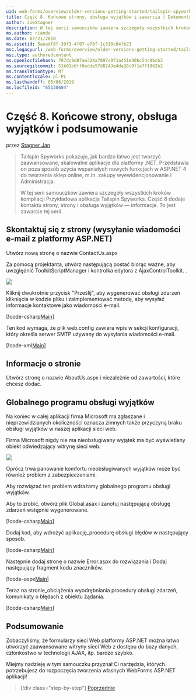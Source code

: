 ```yaml
---
uid: web-forms/overview/older-versions-getting-started/tailspin-spyworks/tailspin-spyworks-part-8
title: Część 8. Końcowe strony, obsługa wyjątków i zawarcia | Dokumentacja firmy Microsoft
author: JoeStagner
description: W tej serii samouczków zawiera szczegóły wszystkich kroków kompilacji Przykładowa aplikacja Tailspin Spyworks. Część 8 dodaje skontaktuj się z pomocą strony, strony i wyjątków — informacje...
ms.author: riande
ms.date: 07/21/2010
ms.assetid: 5aeadf8f-39f3-4f07-a78f-1c310c64fb23
msc.legacyurl: /web-forms/overview/older-versions-getting-started/tailspin-spyworks/tailspin-spyworks-part-8
msc.type: authoredcontent
ms.openlocfilehash: 707dc9d87ae324a7897c971a451e40bc54c96cb3
ms.sourcegitcommit: 51b01b6ff8edde57d8243e4da28c9f1e7f1962b2
ms.translationtype: MT
ms.contentlocale: pl-PL
ms.lasthandoff: 05/06/2019
ms.locfileid: "65130604"
---
```

# <a name="part-8-final-pages-exception-handling-and-conclusion"></a>Część 8. Końcowe strony, obsługa wyjątków i podsumowanie

przez [Stagner Jan](https://github.com/JoeStagner)

> Tailspin Spyworks pokazuje, jak bardzo łatwo jest tworzyć zaawansowane, skalowalne aplikacje dla platformy .NET. Przedstawia on poza sposób użycia wspaniałych nowych funkcjach w ASP.NET 4 do tworzenia sklep online, m.in. zakupy wyewidencjonowanie i Administracja.
> 
> W tej serii samouczków zawiera szczegóły wszystkich kroków kompilacji Przykładowa aplikacja Tailspin Spyworks. Część 8 dodaje kontaktu strony, strony i obsługa wyjątków — informacje. To jest zawarcie tej serii.

## <a id="_Toc260221680"></a>  Skontaktuj się z strony (wysyłanie wiadomości e-mail z platformy ASP.NET)

Utwórz nową stronę o nazwie ContactUs.aspx

Za pomocą projektanta, utwórz następującą postać biorąc ważne, aby uwzględnić ToolkitScriptManager i kontrolka edytora z AjaxControlToolkit. .

![](tailspin-spyworks-part-8/_static/image1.jpg)

Kliknij dwukrotnie przycisk "Prześlij", aby wygenerować obsługi zdarzeń kliknięcia w kodzie pliku i zaimplementować metodę, aby wysyłać informacje kontaktowe jako wiadomości e-mail.

[!code-csharp[Main](tailspin-spyworks-part-8/samples/sample1.cs)]

Ten kod wymaga, że plik web.config zawiera wpis w sekcji konfiguracji, który określa serwer SMTP używany do wysyłania wiadomości e-mail.

[!code-xml[Main](tailspin-spyworks-part-8/samples/sample2.xml)]

## <a id="_Toc260221681"></a>  Informacje o stronie

Utwórz stronę o nazwie AboutUs.aspx i niezależnie od zawartości, które chcesz dodać.

## <a id="_Toc260221682"></a>  Globalnego programu obsługi wyjątków

Na koniec w całej aplikacji firma Microsoft ma zgłaszane i nieprzewidzianych okoliczności oznacza zimnych także przyczyną braku obsługi wyjątków w naszej aplikacji sieci web.

Firma Microsoft nigdy nie ma nieobsługiwany wyjątek ma być wyświetlany obiekt odwiedzający witrynę sieci web.

![](tailspin-spyworks-part-8/_static/image2.jpg)

Oprócz trwa panowanie komfortu nieobsługiwanych wyjątków może być również problem z zabezpieczeniami.

Aby rozwiązać ten problem wdrażamy globalnego programu obsługi wyjątków.

Aby to zrobić, otwórz plik Global.asax i zanotuj następującą obsługę zdarzeń wstępnie wygenerowane.

[!code-csharp[Main](tailspin-spyworks-part-8/samples/sample3.cs)]

Dodaj kod, aby wdrożyć aplikację\_procedurę obsługi błędów w następujący sposób.

[!code-csharp[Main](tailspin-spyworks-part-8/samples/sample4.cs)]

Następnie dodaj stronę o nazwie Error.aspx do rozwiązania i Dodaj następujący fragment kodu znaczników.

[!code-aspx[Main](tailspin-spyworks-part-8/samples/sample5.aspx)]

Teraz na stronie\_obciążenia wyodrębniania procedury obsługi zdarzeń, komunikaty o błędach z obiektu żądania.

[!code-csharp[Main](tailspin-spyworks-part-8/samples/sample6.cs)]

## <a id="_Toc260221683"></a>  Podsumowanie

Zobaczyliśmy, że formularzy sieci Web platformy ASP.NET można łatwo utworzyć zaawansowane witryny sieci Web z dostępu do bazy danych, członkostwo w technologii AJAX, itp. bardzo szybko.

Miejmy nadzieję w tym samouczku przyznał Ci narzędzia, których potrzebujesz do rozpoczęcia tworzenia własnych WebForms ASP.NET aplikacji!

> [!div class="step-by-step"]
> [Poprzednie](tailspin-spyworks-part-7.md)
